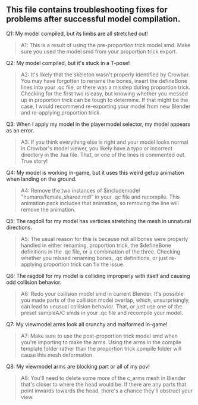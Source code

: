 ## This file contains troubleshooting fixes for problems after successful model compilation.

Q1: My model compiled, but its limbs are all stretched out!

> A1: This is a result of using the pre-proportion trick model smd. Make sure you used the model smd from your proportion trick export.

Q2: My model compiled, but it's stuck in a T-pose!

> A2: It's likely that the skeleton wasn't properly identified by Crowbar. You may have forgotten to rename the bones, insert the defineBone lines into your .qc file, or there was a misstep during proportion trick. Checking for the first two is easy,
but knowing whether you messed up in proportion trick can be tough to determine. If that might be the case, I would recommend re-exporting your model from new Blender and re-applying proportion trick.

Q3: When I apply my model in the playermodel selector, my model appears as an error.

> A3: If you think everything else is right and your model looks normal in Crowbar's model viewer, you likely have a typo or incorrect directory in the .lua file. That, or one of the lines is commented out. True story!

Q4: My model is working in-game, but it uses this weird getup animation when landing on the ground.

> A4: Remove the two instances of $includemodel "humans/female_shared.mdl" in your .qc file and recompile. This animation pack includes that animation, so removing the line will remove the animation.

Q5: The ragdoll for my model has verticies stretching the mesh in unnatural directions.

> A5: The usual reason for this is because not all bones were properly handled in either renaming, proportion trick, the $defineBone definitions in the .qc file, or a combination of the three. Checking whether you missed renaming bones, .qc definitions, or just re-applying proportion trick can fix the issue.

Q6: The ragdoll for my model is colliding improperly with itself and causing odd collision behavior.

> A6: Redo your collision model smd in current Blender. It's possible you made parts of the collision model overlap, which, unsurprisingly, can lead to unusual collision behavior. That, or just use one of the preset sampleA/C smds in your .qc file and recompile your model.

Q7: My viewmodel arms look all crunchy and malformed in-game!

> A7: Make sure to use the post-proportion trick model smd when you're importing to make the arms. Using the arms in the compile template folder rather than the proportion trick compile folder will cause this mesh deformation.

Q8: My viewmodel arms are blocking part or all of my pov!

> A8: You'll need to delete some more of the c_arms mesh in Blender that's closer to where the head would be. If there are any parts that point inwards towards the head, there's a chance they'll obstruct your view.
